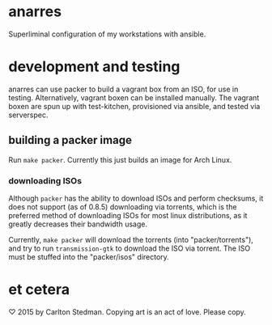 # anarres

Superliminal configuration of my workstations with ansible.

# development and testing

anarres can use packer to build a vagrant box from an ISO, for use in testing. Alternatively, vagrant boxen can be installed manually. The vagrant boxen are spun up with test-kitchen, provisioned via ansible, and tested via serverspec.

## building a packer image

Run `make packer`. Currently this just builds an image for Arch Linux.

### downloading ISOs

Although `packer` has the ability to download ISOs and perform checksums, it does not support (as of 0.8.5) downloading via torrents, which is the preferred method of downloading ISOs for most linux distributions, as it greatly decreases their bandwidth usage.

Currently, `make packer` will download the torrents (into "packer/torrents"), and try to run `transmission-gtk` to download the ISO via torrent. The ISO must be stuffed into the "packer/isos" directory.

# et cetera

♡ 2015 by Carlton Stedman. Copying art is an act of love. Please copy.
